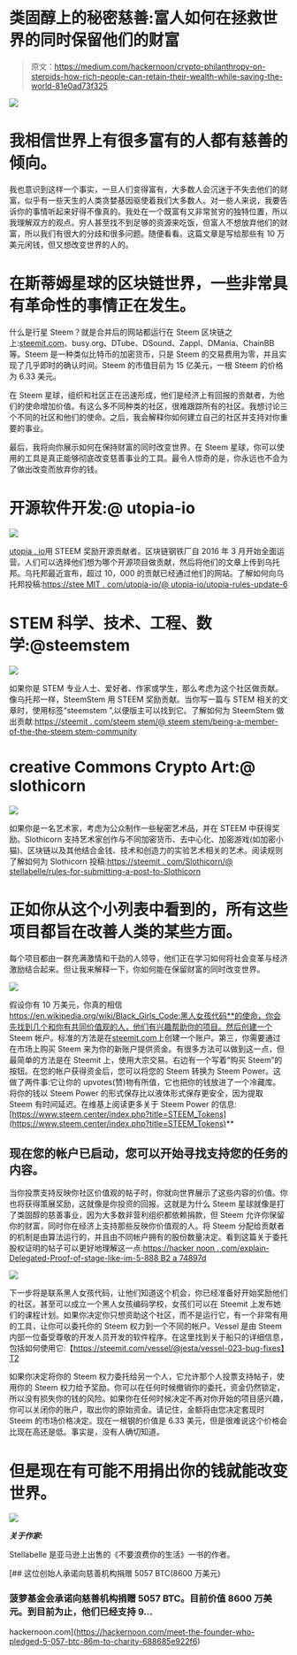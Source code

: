 # 类固醇上的秘密慈善:富人如何在拯救世界的同时保留他们的财富

> 原文：<https://medium.com/hackernoon/crypto-philanthropy-on-steroids-how-rich-people-can-retain-their-wealth-while-saving-the-world-81e0ad73f325>

![](img/ba55dce40e95377ede01f9cec36d1e9c.png)

# 我相信世界上有很多富有的人都有慈善的倾向。

我也意识到这样一个事实，一旦人们变得富有，大多数人会沉迷于不失去他们的财富。似乎有一些天生的人类贪婪基因驱使着我们大多数人。对一些人来说，我要告诉你的事情听起来好得不像真的。我处在一个既富有又非常贫穷的独特位置，所以我理解双方的观点。穷人甚至找不到足够的资源来吃饭，但富人不想放弃他们的财富，所以我们有很大的分歧和很多问题。随便看看。这篇文章是写给那些有 10 万美元闲钱，但又想改变世界的人的。

# 在斯蒂姆星球的区块链世界，一些非常具有革命性的事情正在发生。

什么是行星 Steem？就是合并后的网站都运行在 Steem 区块链之上:[steemit.com](https://steemit.com/)、busy.org、DTube、DSound、Zappl、DMania、ChainBB 等。Steem 是一种类似比特币的加密货币，只是 Steem 的交易费用为零，并且实现了几乎即时的确认时间。Steem 的市值目前为 15 亿美元，一根 Steem 的价格为 6.33 美元。

在 Steem 星球，组织和社区正在迅速形成，他们是经济上有回报的贡献者，为他们的使命增加价值。有这么多不同种类的社区，很难跟踪所有的社区。我想讨论三个不同的社区和他们的使命。之后，我会解释你如何建立自己的社区并支持对你重要的事业。

最后，我将向你展示如何在保持财富的同时改变世界。在 Steem 星球，你可以使用的工具是真正能够彻底改变慈善事业的工具。最令人惊奇的是，你永远也不会为了做出改变而放弃你的钱。

# 开源软件开发:@ utopia-io

![](img/af7379e0163e45509f85e882481d867c.png)

[utopia . io](https://utopian.io/)用 STEEM 奖励开源贡献者。区块链钢铁厂自 2016 年 3 月开始全面运营。人们可以选择他们想为哪个开源项目做贡献，然后将他们的文章上传到乌托邦。乌托邦最近宣布，超过 10，000 的贡献已经通过他们的网站。了解如何向乌托邦投稿:[https://stee MIT . com/utopia-io/@ utopia-io/utopia-rules-update-6](https://steemit.com/utopian-io/@utopian-io/utopian-rules-update-6)

# STEM 科学、技术、工程、数学:@steemstem

![](img/3fd27d6c9735164fad8dc493f853f03c.png)

如果你是 STEM 专业人士、爱好者、作家或学生，那么考虑为这个社区做贡献。像乌托邦一样，SteemStem 用 STEEM 奖励贡献。当你写一篇与 STEM 相关的文章时，使用标签“steemstem ”,以便版主可以找到它。了解如何为 SteemStem 做出贡献:[https://steemit . com/steem stem/@ steem stem/being-a-member-of-the-the-steem stem-community](https://steemit.com/steemstem/@steemstem/being-a-member-of-the-steemstem-community)

# creative Commons Crypto Art:@ slothicorn

![](img/5298f46cca51549ccf8acf46533a6b65.png)

如果你是一名艺术家，考虑为公众制作一些秘密艺术品，并在 STEEM 中获得奖励。Slothicorn 支持艺术家创作与不同加密货币、去中心化、加密游戏(如加密小猫)、区块链以及其他结合金钱、技术和创造力的实验艺术相关的艺术。阅读规则了解如何为 Slothicorn 投稿:[https://steemit . com/Slothicorn/@ stellabelle/rules-for-submitting-a-post-to-Slothicorn](https://steemit.com/slothicorn/@stellabelle/rules-for-submitting-a-post-to-slothicorn)

# 正如你从这个小列表中看到的，所有这些项目都旨在改善人类的某些方面。

每个项目都由一群充满激情和干劲的人领导，他们正在学习如何将社会变革与经济激励结合起来。但让我来解释一下，你如何能在保留财富的同时改变世界。

![](img/c59e17bbd34a45bcae5c8164aae8d38e.png)

假设你有 10 万美元，你真的相信 https://en.wikipedia.org/wiki/Black_Girls_Code:黑人女孩代码**的使命，你会先找到几个和你有共同价值观的人，他们有兴趣帮助你的项目。然后创建一个 Steem 帐户。标准的方法是在[steemit.com](https://steemit.com/)上创建一个账户。第三，你需要通过在市场上购买 Steem 来为你的新账户提供资金。有很多方法可以做到这一点，但最简单的方法是在 Steemit 上，使用大宗交易。右边有一个写着“购买 Steem”的按钮。在您的帐户获得资金后，您可以将您的 Steem 转换为 Steem Power。这做了两件事:它让你的 upvotes(赞)物有所值，它也把你的钱放进了一个冷藏库。将你的钱以 Steem Power 的形式保存比以液体形式保存更安全，因为提取 Steem 有时间延迟。在维基上阅读更多关于 Steem Power 的信息:[https://www.steem.center/index.php?title=STEEM_Tokens](https://www.steem.center/index.php?title=STEEM_Tokens)**

## 现在您的帐户已启动，您可以开始寻找支持您的任务的内容。

当你投票支持反映你社区价值观的帖子时，你就向世界展示了这些内容的价值。你也将获得策展奖励，这就像是你投资的回报。这就是为什么 Steem 星球就像是打了类固醇的慈善事业，因为大多数非营利组织都依赖捐款，但 Steem 允许你保留你的财富，同时你在经济上支持那些反映你价值观的人。将 Steem 分配给贡献者的机制是由算法运行的，并且由不同帐户拥有的股份数量决定。看到这篇关于委托股权证明的帖子可以更好地理解这一点:[https://hacker noon . com/explain-Delegated-Proof-of-stage-like-im-5-888 B2 a 74897d](https://hackernoon.com/explain-delegated-proof-of-stake-like-im-5-888b2a74897d)

![](img/74c2fa88ce51e4a4825664c84ae24a07.png)

下一步将是联系黑人女孩代码，让他们知道这个机会，你已经准备好开始奖励他们的社区。甚至可以成立一个黑人女孩编码学校，女孩们可以在 Steemit 上发布她们的课程计划。如果你决定你只想资助这个社区，而不是运行它，有一个非常有用的工具，让你可以委托你的 Steem 权力到一个不同的帐户。Vessel 是由 Steem 内部一位备受尊敬的开发人员开发的软件程序。在这里找到关于船只的详细信息，包括如何使用它:【https://steemit.com/vessel/@jesta/vessel-023-bug-fixes】T2

如果你决定将你的 Steem 权力委托给另一个人，它允许那个人投票支持帖子，使用你的 Steem 权力给予奖励。你可以在任何时候撤销你的委托，资金仍然锁定，所以没有损失你的钱的风险。如果你在任何时候决定不再对你开始的项目感兴趣，你可以关闭你的账户，取出你的原始资金。请记住，金额将由您决定套现时 Steem 的市场价格决定。现在一根钢的价值是 6.33 美元，但是很难说这个价格会比现在高还是低。事实是，没有人确切知道。

# 但是现在有可能不用捐出你的钱就能改变世界。

![](img/801929163a86367dcff5aab5f1f21608.png)

***关于作家:***

Stellabelle 是亚马逊上出售的《不要浪费你的生活》一书的作者。

[](https://hackernoon.com/meet-the-founder-who-pledged-5-057-btc-86m-to-charity-688685e922f6) [## 这位创始人承诺向慈善机构捐赠 5057 BTC(8600 万美元)

### 菠萝基金会承诺向慈善机构捐赠 5057 BTC。目前价值 8600 万美元。到目前为止，他们已经支持 9…

hackernoon.com](https://hackernoon.com/meet-the-founder-who-pledged-5-057-btc-86m-to-charity-688685e922f6)